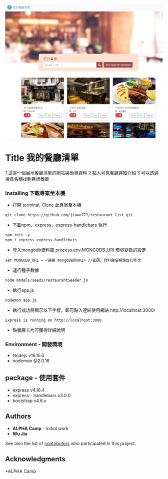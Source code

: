 ![image](https://github.com/jiawu777/restaurant_list/blob/main/A7.png)

# Title 我的餐廳清單

1.這是一個展示餐廳清單的網站與簡單資料
2.點入可見餐廳詳細介紹
3.可以透過搜尋名稱找到目標餐廳

### Installing 下載專案至本機

* 打開 terminal, Clone 此專案至本機
```
git clone https://github.com/jiawu777/restaurant_list.git
```
* 下載npm、express、express-handlebars 執行
```
npm init -y
npm i express express-handlebars
```

* 登入mongodb資料庫
process.env.MONGODB_URI 環境變數的設定
```
set MONGODB_URI = <連線 mongoDB的URI> //密碼、資料庫名稱請自行修改
```
* 運行種子數據
```
node models/seeds/restaurantSeeder.js
```

* 執行app.js

```
nodemon app.js
```
* 執行成功將顯示以下字樣，即可點入連結使用網站 http://localhost:3000/
```
Express is running on http://localhost:3000
```

* 點餐廳卡片可獲得詳細說明
### Environment - 開發環境

* Nodejs v16.15.0
* nodemon @2.0.16

## package - 使用套件

* express v4.16.4
* express - handlebars v3.0.0
* bootstrap v4.6.x

## Authors

* **ALPHA Camp** - *Initial work*
* **Wu Jia**

See also the list of [contributors](https://github.com/your/project/contributors) who participated in this project.

## Acknowledgments

*ALPHA Camp
